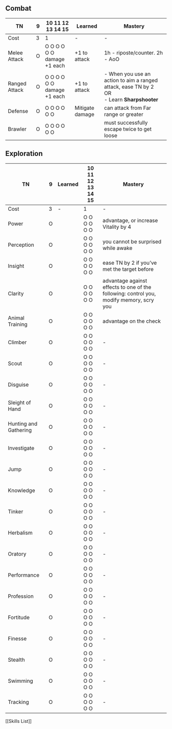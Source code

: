 ## Combat

| TN            | 9   | 10 11 12 13 14 15                       | Learned         | Mastery                                                                                         |
| ------------- | --- | --------------------------------------- | --------------- | ----------------------------------------------------------------------------------------------- |
| Cost          | 3   | 1                                       | -               | -                                                                                               |
| Melee Attack  | O   | O   O   O   O   O   O<br>damage +1 each | +1 to attack    | 1h - riposte/counter. 2h - AoO                                                                  |
| Ranged Attack | O   | O   O   O   O   O   O<br>damage +1 each | +1 to attack    | - When you use an action to aim a ranged attack, ease TN by 2<br>OR<br>- Learn **Sharpshooter** |
| Defense       | O   | O   O   O   O   O   O                   | Mitigate damage | can attack from Far range or greater                                                            |
| Brawler       | O   | O   O   O   O   O   O                   |                 | must successfully escape twice to get loose                                                     |


## Exploration

| TN                    | 9   | Learned      | 10 11 12 13 14 15                       | Mastery                                                                                         |
| --------------------- | --- | ------------ | --------------------------------------- | ----------------------------------------------------------------------------------------------- |
| Cost                  | 3   | -            | 1                                       | -                                                                                               |
| Power                 | O   |              | O   O   O   O   O   O                   | advantage, or increase Vitality by 4                                                            |
| Perception            | O   |              | O   O   O   O   O   O                   | you cannot be surprised while awake                                                             |
| Insight               | O   |              | O   O   O   O   O   O                   | ease TN by 2 if you’ve met the target before                                                    |
| Clarity               | O   |              | O   O   O   O   O   O                   | advantage against effects to one of the following: control you, modify memory, scry you         |
| Animal Training       | O   |              | O   O   O   O   O   O                   | advantage on the check                                                                          |
| Climber               | O   |              | O   O   O   O   O   O                   | -                                                                                               |
| Scout                 | O   |              | O   O   O   O   O   O                   | -                                                                                               |
| Disguise              | O   |              | O   O   O   O   O   O                   | -                                                                                               |
| Sleight of Hand       | O   |              | O   O   O   O   O   O                   | -                                                                                               |
| Hunting and Gathering | O   |              | O   O   O   O   O   O                   | -                                                                                               |
| Investigate           | O   |              | O   O   O   O   O   O                   | -                                                                                               |
| Jump                  | O   |              | O   O   O   O   O   O                   | -                                                                                               |
| Knowledge             | O   |              | O   O   O   O   O   O                   | -                                                                                               |
| Tinker                | O   |              | O   O   O   O   O   O                   | -                                                                                               |
| Herbalism             | O   |              | O   O   O   O   O   O                   | -                                                                                               |
| Oratory               | O   |              | O   O   O   O   O   O                   | -                                                                                               |
| Performance           | O   |              | O   O   O   O   O   O                   | -                                                                                               |
| Profession            | O   |              | O   O   O   O   O   O                   | -                                                                                               |
| Fortitude             | O   |              | O   O   O   O   O   O                   | -                                                                                               |
| Finesse               | O   |              | O   O   O   O   O   O                   | -                                                                                               |
| Stealth               | O   |              | O   O   O   O   O   O                   | -                                                                                               |
| Swimming              | O   |              | O   O   O   O   O   O                   | -                                                                                               |
| Tracking              | O   |              | O   O   O   O   O   O                   | -                                                                                               |
[[Skills List]]